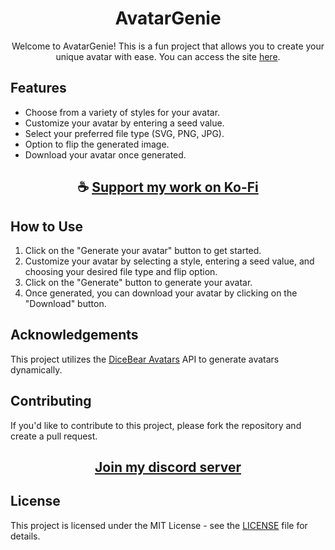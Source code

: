 <div align="center">

# AvatarGenie

Welcome to AvatarGenie! This is a fun project that allows you to create your unique avatar with ease. You can access the site [here](https://thatsinewave.github.io/AvatarGenie).

</div>

## Features

- Choose from a variety of styles for your avatar.
- Customize your avatar by entering a seed value.
- Select your preferred file type (SVG, PNG, JPG).
- Option to flip the generated image.
- Download your avatar once generated.

<div align="center">

## ☕ [Support my work on Ko-Fi](https://ko-fi.com/thatsinewave)

</div>

## How to Use

1. Click on the "Generate your avatar" button to get started.
2. Customize your avatar by selecting a style, entering a seed value, and choosing your desired file type and flip option.
3. Click on the "Generate" button to generate your avatar.
4. Once generated, you can download your avatar by clicking on the "Download" button.

## Acknowledgements

This project utilizes the [DiceBear Avatars](https://www.dicebear.com/) API to generate avatars dynamically.

## Contributing
If you'd like to contribute to this project, please fork the repository and create a pull request.

<div align="center">

## [Join my discord server](https://discord.gg/2nHHHBWNDw)

</div>

## License

This project is licensed under the MIT License - see the [LICENSE](https://github.com/ThatSINEWAVE/AvatarGenie/blob/main/LICENSE) file for details.
